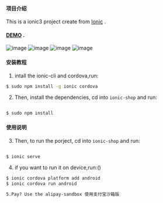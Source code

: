 #### 项目介绍
This is a ionic3 project create from  [Ionic](http://ionicframework.com/docs/) .

####   [DEMO](http://120.79.209.150/www) .

![image](https://github.com/ouxuwen/ionic-shop/screenshots/screenshots1.jpg)
![image](https://github.com/ouxuwen/ionic-shop/screenshots/screenshots2.jpg)
![image](https://github.com/ouxuwen/ionic-shop/screenshots/screenshots3.jpg)
![image](https://github.com/ouxuwen/ionic-shop/screenshots/screenshots4.jpg)

#### 安装教程

1. intall the ionic-cli and cordova,run:

```bash
$ sudo npm install -g ionic cordova

```

2. Then, install the dependencies, cd into `ionic-shop` and run:

```bash

$ sudo npm install 

```

#### 使用说明

3. Then, to run the porject, cd into `ionic-shop` and run:

```bash

$ ionic serve

```

4. if you want to run it on device,run:()

```bash
$ ionic cordova platform add android
$ ionic cordova run android

5.Pay? Use the alipay-sandbox 使用支付宝沙箱版



